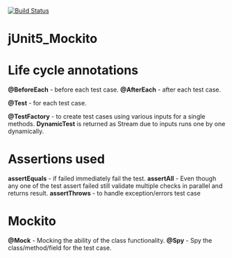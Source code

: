 [![Build Status](https://travis-ci.org/venkataramkishore/jUnit5_Mockito.svg?branch=master)](https://travis-ci.org/venkataramkishore/jUnit5_Mockito)

# jUnit5_Mockito

# Life cycle annotations
**@BeforeEach** - before each test case.
**@AfterEach**  - after each test case.

**@Test**  - for each test case.

**@TestFactory**  - to create test cases using various inputs for a single methods.
**DynamicTest**  is returned as Stream due to inputs runs one by one dynamically.


# Assertions used
**assertEquals**  -  if failed immediately fail the test.
**assertAll**  - Even though any one of the test assert failed still validate multiple checks in parallel and returns result. 
**assertThrows** - to handle exception/errors test case

 
# Mockito
**@Mock** - Mocking the ability of the class functionality.
**@Spy** - Spy the class/method/field for the test case.
